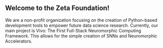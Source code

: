 ## Welcome to the Zeta Foundation!

We are a non-profit organization focusing on the creation of Python-based development tools to empower future data science research.
Currently, our main project is Vivo: The First Full-Stack Neuromorphic Computing Framework. This allows for the simple creation of SNNs and Neuromorphic Accelerators.

<!--

**Here are some ideas to get you started:**

🙋‍♀️ A short introduction - what is your organization all about?
🌈 Contribution guidelines - how can the community get involved?
👩‍💻 Useful resources - where can the community find your docs? Is there anything else the community should know?
🍿 Fun facts - what does your team eat for breakfast?
🧙 Remember, you can do mighty things with the power of [Markdown](https://docs.github.com/github/writing-on-github/getting-started-with-writing-and-formatting-on-github/basic-writing-and-formatting-syntax)
-->
